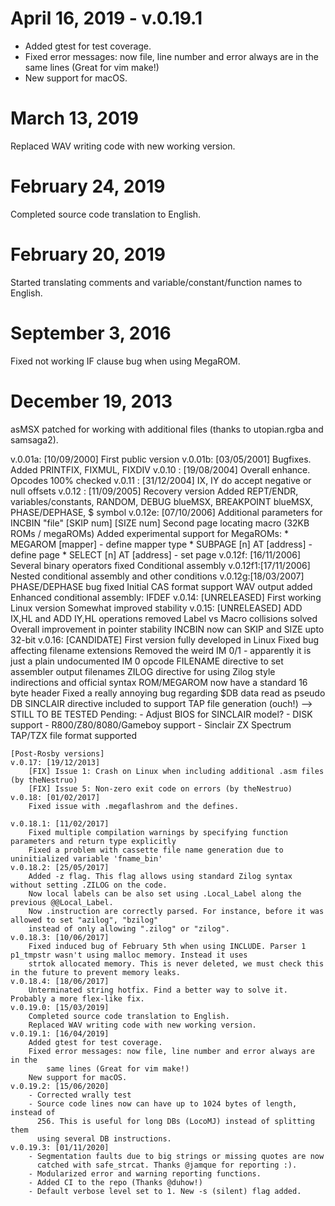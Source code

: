 # April 16, 2019 - v.0.19.1

- Added gtest for test coverage.
- Fixed error messages: now file, line number and error always are in the 
    same lines (Great for vim make!)
- New support for macOS.

# March 13, 2019

Replaced WAV writing code with new working version.


# February 24, 2019

Completed source code translation to English.


# February 20, 2019

Started translating comments and variable/constant/function names to English.


# September 3, 2016

Fixed not working IF clause bug when using MegaROM.


# December 19, 2013

asMSX patched for working with additional files (thanks to utopian.rgba and samsaga2).


v.0.01a: [10/09/2000] First public version
	v.0.01b: [03/05/2001] Bugfixes. Added PRINTFIX, FIXMUL, FIXDIV
	v.0.10 : [19/08/2004] Overall enhance. Opcodes 100% checked
	v.0.11 : [31/12/2004] IX, IY do accept negative or null offsets
	v.0.12 : [11/09/2005] Recovery version
		Added REPT/ENDR, variables/constants, RANDOM, DEBUG blueMSX,
		BREAKPOINT blueMSX, PHASE/DEPHASE, $ symbol
	v.0.12e: [07/10/2006]
		Additional parameters for INCBIN "file" [SKIP num] [SIZE num]
		Second page locating macro (32KB ROMs / megaROMs)
		Added experimental support for MegaROMs:
			* MEGAROM [mapper] - define mapper type
			* SUBPAGE [n] AT [address] - define page
			* SELECT [n] AT [address] - set page
	v.0.12f: [16/11/2006]
		Several binary operators fixed
		Conditional assembly
	v.0.12f1:[17/11/2006]
		Nested conditional assembly and other conditions
	v.0.12g:[18/03/2007]
		PHASE/DEPHASE bug fixed
		Initial CAS format support
		WAV output added
		Enhanced conditional assembly: IFDEF
	v.0.14: [UNRELEASED]
		First working Linux version
		Somewhat improved stability
	v.0.15: [UNRELEASED]
		ADD IX,HL and ADD IY,HL operations removed
		Label vs Macro collisions solved
		Overall improvement in pointer stability
		INCBIN now can SKIP and SIZE upto 32-bit 
	v.0.16: [CANDIDATE]
		First version fully developed in Linux
		Fixed bug affecting filename extensions
		Removed the weird IM 0/1 - apparently it is just a plain undocumented IM 0 opcode
		FILENAME directive to set assembler output filenames
		ZILOG directive for using Zilog style indirections and official syntax
		ROM/MEGAROM now have a standard 16 byte header
		Fixed a really annoying bug regarding $DB data read as pseudo DB
		SINCLAIR directive included to support TAP file generation (ouch!) --> STILL TO BE TESTED 
		Pending:
			- Adjust BIOS for SINCLAIR model?
			- DISK support
			- R800/Z80/8080/Gameboy support
			- Sinclair ZX Spectrum TAP/TZX file format supported
			
	[Post-Rosby versions]
	v.0.17: [19/12/2013]
		[FIX] Issue 1: Crash on Linux when including additional .asm files (by theNestruo)
		[FIX] Issue 5: Non-zero exit code on errors (by theNestruo)
	v.0.18: [01/02/2017]
		Fixed issue with .megaflashrom and the defines.
	 
	v.0.18.1: [11/02/2017]
		Fixed multiple compilation warnings by specifying function parameters and return type explicitly
		Fixed a problem with cassette file name generation due to uninitialized variable 'fname_bin'
	v.0.18.2: [25/05/2017]
		Added -z flag. This flag allows using standard Zilog syntax without setting .ZILOG on the code.
		Now local labels can be also set using .Local_Label along the previous @@Local_Label.
		Now .instruction are correctly parsed. For instance, before it was allowed to set "azilog", "bzilog"
		instead of only allowing ".zilog" or "zilog".
	v.0.18.3: [10/06/2017]
		Fixed induced bug of February 5th when using INCLUDE. Parser 1 p1_tmpstr wasn't using malloc memory. Instead it uses
		strtok allocated memory. This is never deleted, we must check this in the future to prevent memory leaks.
	v.0.18.4: [18/06/2017]
		Unterminated string hotfix. Find a better way to solve it. Probably a more flex-like fix.
	v.0.19.0: [15/03/2019]
		Completed source code translation to English.
		Replaced WAV writing code with new working version.
	v.0.19.1: [16/04/2019]
        Added gtest for test coverage.
        Fixed error messages: now file, line number and error always are in the 
            same lines (Great for vim make!)
        New support for macOS.
	v.0.19.2: [15/06/2020]
        - Corrected wrally test 
        - Source code lines now can have up to 1024 bytes of length, instead of
          256. This is useful for long DBs (LocoMJ) instead of splitting them
          using several DB instructions.
    v.0.19.3: [01/11/2020]
        - Segmentation faults due to big strings or missing quotes are now
          catched with safe_strcat. Thanks @jamque for reporting :).
        - Modularized error and warning reporting functions.
        - Added CI to the repo (Thanks @duhow!)
        - Default verbose level set to 1. New -s (silent) flag added.
